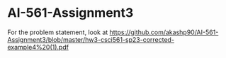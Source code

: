 # AI-561-Assignment3

For the problem statement, look at https://github.com/akashp90/AI-561-Assignment3/blob/master/hw3-csci561-sp23-corrected-example4%20(1).pdf
